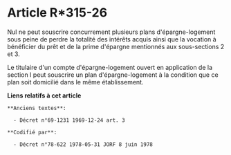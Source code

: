 # Article R*315-26

Nul ne peut souscrire concurrement plusieurs plans d'épargne-logement sous peine de perdre la totalité des intérêts acquis
ainsi que la vocation à bénéficier du prêt et de la prime d'épargne mentionnés aux sous-sections 2 et 3.

Le titulaire d'un compte d'épargne-logement ouvert en application de la section I peut souscrire un plan d'épargne-logement à
la condition que ce plan soit domicilié dans le même établissement.

**Liens relatifs à cet article**

	**Anciens textes**:

	  - Décret n°69-1231 1969-12-24 art. 3

	**Codifié par**:

	  - Décret n°78-622 1978-05-31 JORF 8 juin 1978
